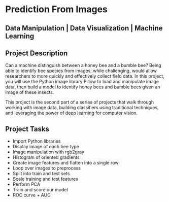 # Prediction From Images
## Data Manipulation | Data Visualization | Machine Learning

## Project Description
Can a machine distinguish between a honey bee and a bumble bee? Being able to identify bee species from images, while challenging, would allow researchers to more quickly and effectively collect field data. In this project, you will use the Python image library Pillow to load and manipulate image data, then build a model to identify honey bees and bumble bees given an image of these insects.

This project is the second part of a series of projects that walk through working with image data, building classifiers using traditional techniques, and leveraging the power of deep learning for computer vision.

## Project Tasks
* Import Python libraries
* Display image of each bee type
* Image manipulation with rgb2gray
* Histogram of oriented gradients
* Create image features and flatten into a single row
* Loop over images to preprocess
* Split into train and test sets
* Scale training and test features
* Perform PCA
* Train and score our model
* ROC curve + AUC